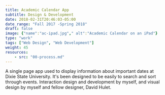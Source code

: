 ```yaml
---
title: Academic Calendar App
subtitle: Design & Development
date: 2018-02-31T20:46:03-05:00
date_range: "Fall 2017 -Spring 2018"
draft: false
image: {"name":"ac-ipad.jpg"," alt":"Academic Calendar on an iPad"}
type: "work"
tags: ["Web Design", "Web Development"]
weight: 45
resources:
    - src: "00-process.md"
---
```

A single page app used to display information about important dates at Dixie State University. It's been designed to be easily to search and sort through events. Interaction design and development by myself, and visual design by myself and fellow designer, David Hulet.